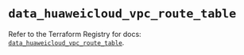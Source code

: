 # `data_huaweicloud_vpc_route_table`

Refer to the Terraform Registry for docs: [`data_huaweicloud_vpc_route_table`](https://registry.terraform.io/providers/huaweicloud/huaweicloud/1.71.1/docs/data-sources/vpc_route_table).
